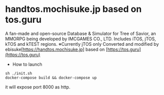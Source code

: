 # handtos.mochisuke.jp based on tos.guru
A fan-made and open-source Database & Simulator for Tree of Savior, an MMORPG being developed by IMCGAMES CO., LTD.
Includes iTOS, jTOS, kTOS and kTEST regions.
※Currently jTOS only
Converted and modified by ebisuke[https://handtos.mochisuke.jp]
based on [https://tos.guru](https://tos.guru)

* How to launch 
```
sh ./init.sh
docker-compose build && docker-compose up 
```

it will expose port 8000 as http.